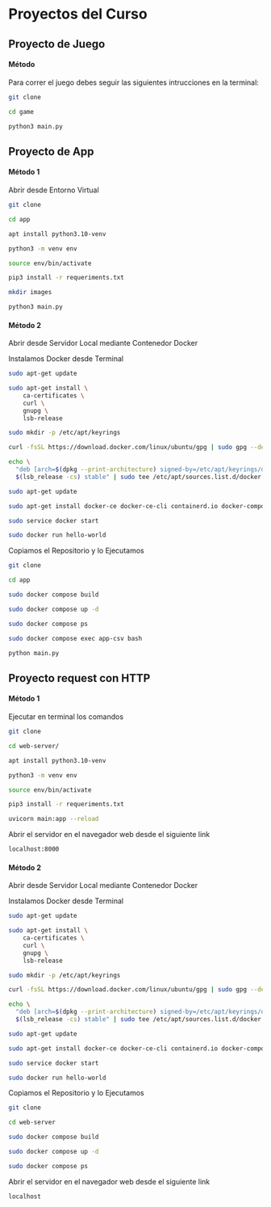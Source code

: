 # Proyectos del Curso

## Proyecto de Juego 
#### Método 
Para correr el juego debes seguir las siguientes intrucciones en la terminal:

```sh
git clone

cd game

python3 main.py
```





## Proyecto de App

#### Método 1
Abrir desde Entorno Virtual
```sh
git clone

cd app

apt install python3.10-venv

python3 -m venv env

source env/bin/activate

pip3 install -r requeriments.txt

mkdir images

python3 main.py
```


#### Método 2
Abrir desde Servidor Local mediante Contenedor Docker

Instalamos Docker desde Terminal
```sh
sudo apt-get update

sudo apt-get install \
    ca-certificates \
    curl \
    gnupg \
    lsb-release

sudo mkdir -p /etc/apt/keyrings

curl -fsSL https://download.docker.com/linux/ubuntu/gpg | sudo gpg --dearmor -o /etc/apt/keyrings/docker.gpg

echo \
  "deb [arch=$(dpkg --print-architecture) signed-by=/etc/apt/keyrings/docker.gpg] https://download.docker.com/linux/ubuntu \
  $(lsb_release -cs) stable" | sudo tee /etc/apt/sources.list.d/docker.list > /dev/null

sudo apt-get update

sudo apt-get install docker-ce docker-ce-cli containerd.io docker-compose-plugin

sudo service docker start

sudo docker run hello-world
```

Copiamos el Repositorio y lo Ejecutamos
```sh
git clone

cd app

sudo docker compose build

sudo docker compose up -d

sudo docker compose ps

sudo docker compose exec app-csv bash

python main.py
```







## Proyecto request con HTTP
#### Método 1
Ejecutar en terminal los comandos
```sh
git clone

cd web-server/

apt install python3.10-venv

python3 -m venv env

source env/bin/activate

pip3 install -r requeriments.txt

uvicorn main:app --reload
```

Abrir el servidor en el navegador web desde el siguiente link
```sh
localhost:8000
```

#### Método 2

Abrir desde Servidor Local mediante Contenedor Docker

Instalamos Docker desde Terminal
```sh
sudo apt-get update

sudo apt-get install \
    ca-certificates \
    curl \
    gnupg \
    lsb-release

sudo mkdir -p /etc/apt/keyrings

curl -fsSL https://download.docker.com/linux/ubuntu/gpg | sudo gpg --dearmor -o /etc/apt/keyrings/docker.gpg

echo \
  "deb [arch=$(dpkg --print-architecture) signed-by=/etc/apt/keyrings/docker.gpg] https://download.docker.com/linux/ubuntu \
  $(lsb_release -cs) stable" | sudo tee /etc/apt/sources.list.d/docker.list > /dev/null

sudo apt-get update

sudo apt-get install docker-ce docker-ce-cli containerd.io docker-compose-plugin

sudo service docker start

sudo docker run hello-world
```

Copiamos el Repositorio y lo Ejecutamos
```sh
git clone

cd web-server

sudo docker compose build

sudo docker compose up -d

sudo docker compose ps
```


Abrir el servidor en el navegador web desde el siguiente link
```sh
localhost
```